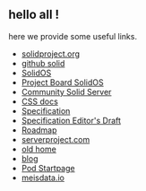 ## hello all !

here we provide some useful links.

- [solidproject.org](https://solidproject.org)
- [github solid](https://github.com/solid)
- [SolidOS](https://github.com/SolidOS/solidos)
- [Project Board SolidOS](https://github.com/orgs/SolidOS/projects/1/views/1)
- [Community Solid Server](https://github.com/CommunitySolidServer/CommunitySolidServer)
- [CSS docs](https://communitysolidserver.github.io/CommunitySolidServer/)
- [Specification](https://solidproject.org/TR/protocol)
- [Specification Editor's Draft](https://solidproject.org/ED/protocol)
- [Roadmap](https://solidos.solidcommunity.net/public/Roadmap/Tasks/index.ttl#this)
- [serverproject.com](https://www.serverproject.com/)
- [old home](https://www.serverproject.de)
- [blog](https://configedit.com)
- [Pod Startpage](https://solidweb.me/testpro/)
- [meisdata.io](https://meisdata.io)

<!--

**Here are some ideas to get you started:**

🙋‍♀️ A short introduction - what is your organization all about?
🌈 Contribution guidelines - how can the community get involved?
👩‍💻 Useful resources - where can the community find your docs? Is there anything else the community should know?
🍿 Fun facts - what does your team eat for breakfast?
🧙 Remember, you can do mighty things with the power of [Markdown](https://docs.github.com/github/writing-on-github/getting-started-with-writing-and-formatting-on-github/basic-writing-and-formatting-syntax)
-->
